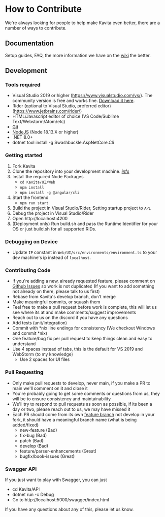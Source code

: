 # How to Contribute #

We're always looking for people to help make Kavita even better, there are a number of ways to contribute.

## Documentation ##
Setup guides, FAQ, the more information we have on the [wiki](https://wiki.kavitareader.com/contributing) the better.

## Development ##

### Tools required ###
- Visual Studio 2019 or higher (https://www.visualstudio.com/vs/).  The community version is free and works fine. [Download it here](https://www.visualstudio.com/downloads/).
- Rider (optional to Visual Studio, preferred editor) (https://www.jetbrains.com/rider/)  
- HTML/Javascript editor of choice (VS Code/Sublime Text/Webstorm/Atom/etc)
- [Git](https://git-scm.com/downloads)
- [NodeJS](https://nodejs.org/en/download/) (Node 18.13.X or higher)
- .NET 8.0+
- dotnet tool install -g Swashbuckle.AspNetCore.Cli

### Getting started ###

1. Fork Kavita
2. Clone the repository into your development machine. [*info*](https://docs.github.com/en/github/creating-cloning-and-archiving-repositories/cloning-a-repository-from-github)
3. Install the required Node Packages
    - `cd Kavita/UI/Web`
    - `npm install`
    - `npm install -g @angular/cli`
5. Start the frontend 
    - `npm run start`
6. Build the project in Visual Studio/Rider, Setting startup project to `API`
7. Debug the project in Visual Studio/Rider
8. Open http://localhost:4200
9. (Deployment only) Run build.sh and pass the Runtime Identifier for your OS or just build.sh for all supported RIDs.

### Debugging on Device ###
- Update `IP` constant in `Web/UI/src/environments/environment.ts` to your dev machine's ip instead of `localhost`.


### Contributing Code ###
- If you're adding a new, already requested feature, please comment on [Github Issues](https://github.com/Kareadita/Kavita/issues "Github Issues") so work is not duplicated (If you want to add something not already on there, please talk to us first)
- Rebase from Kavita's develop branch, don't merge
- Make meaningful commits, or squash them
- Feel free to make a pull request before work is complete, this will let us see where its at and make comments/suggest improvements
- Reach out to us on the discord if you have any questions
- Add tests (unit/integration)
- Commit with *nix line endings for consistency (We checkout Windows and commit *nix)
- One feature/bug fix per pull request to keep things clean and easy to understand
- Use 4 spaces instead of tabs, this is the default for VS 2019 and WebStorm (to my knowledge)
    - Use 2 spaces for UI files

### Pull Requesting ###
- Only make pull requests to develop, never main, if you make a PR to main we'll comment on it and close it
- You're probably going to get some comments or questions from us, they will be to ensure consistency and maintainability
- We'll try to respond to pull requests as soon as possible, if its been a day or two, please reach out to us, we may have missed it
- Each PR should come from its own [feature branch](http://martinfowler.com/bliki/FeatureBranch.html) not develop in your fork, it should have a meaningful branch name (what is being added/fixed)
    - new-feature (Bad)
    - fix-bug (Bad)
    - patch (Bad)
    - develop (Bad)
    - feature/parser-enhancements (Great)
    - bugfix/book-issues (Great)

### Swagger API ###
If you just want to play with Swagger, you can just
- cd Kavita/API
- dotnet run -c Debug
- Go to http://localhost:5000/swagger/index.html

If you have any questions about any of this, please let us know.
